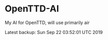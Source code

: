 # OpenTTD-AI
My AI for OpenTTD, will use primarily air

Latest backup: Sun Sep 22 03:52:01 UTC 2019
